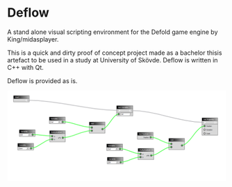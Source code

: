 # Deflow
A stand alone visual scripting environment for the Defold game engine by King/midasplayer.

This is a quick and dirty proof of concept project made as a bachelor thisis artefact to be used in a study at University of Skövde. 
Deflow is written in C++ with Qt. 

Deflow is provided as is.

![example](/pictures/update.png)
